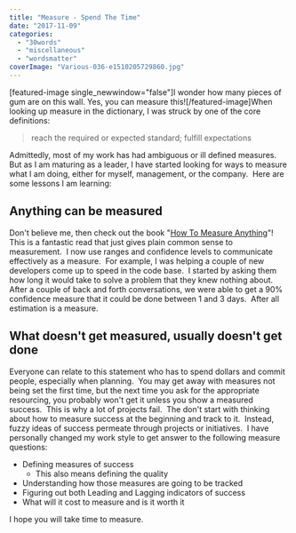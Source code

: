 ```yaml
---
title: "Measure - Spend The Time"
date: "2017-11-09"
categories: 
  - "30words"
  - "miscellaneous"
  - "wordsmatter"
coverImage: "Various-036-e1510205729860.jpg"
---
```


\[featured-image single\_newwindow="false"\]I wonder how many pieces of gum are on this wall. Yes, you can measure this!\[/featured-image\]When looking up measure in the dictionary, I was struck by one of the core definitions:

> reach the required or expected standard; fulfill expectations

Admittedly, most of my work has had ambiguous or ill defined measures.  But as I am maturing as a leader, I have started looking for ways to measure what I am doing, either for myself, management, or the company.  Here are some lessons I am learning:

## Anything can be measured

Don't believe me, then check out the book "[How To Measure Anything](https://www.hubbardresearch.com/shop/measure-anything-3-ed-signed-author/)"!  This is a fantastic read that just gives plain common sense to measurement.  I now use ranges and confidence levels to communicate effectively as a measure.  For example, I was helping a couple of new developers come up to speed in the code base.  I started by asking them how long it would take to solve a problem that they knew nothing about.  After a couple of back and forth conversations, we were able to get a 90% confidence measure that it could be done between 1 and 3 days.  After all estimation is a measure.

## What doesn't get measured, usually doesn't get done

Everyone can relate to this statement who has to spend dollars and commit people, especially when planning.  You may get away with measures not being set the first time, but the next time you ask for the appropriate resourcing, you probably won't get it unless you show a measured success.  This is why a lot of projects fail.  The don't start with thinking about how to measure success at the beginning and track to it.  Instead, fuzzy ideas of success permeate through projects or initiatives.  I have personally changed my work style to get answer to the following measure questions:

- Defining measures of success
    - This also means defining the quality
- Understanding how those measures are going to be tracked
- Figuring out both Leading and Lagging indicators of success
- What will it cost to measure and is it worth it

I hope you will take time to measure.
